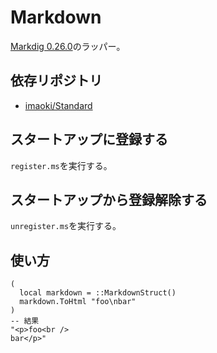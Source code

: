 # Markdown

[Markdig 0.26.0](https://github.com/xoofx/markdig)のラッパー。

## 依存リポジトリ

* [imaoki/Standard](https://github.com/imaoki/Standard)

## スタートアップに登録する

`register.ms`を実行する。

## スタートアップから登録解除する

`unregister.ms`を実行する。

## 使い方

```maxscript
(
  local markdown = ::MarkdownStruct()
  markdown.ToHtml "foo\nbar"
)
-- 結果
"<p>foo<br />
bar</p>"
```
